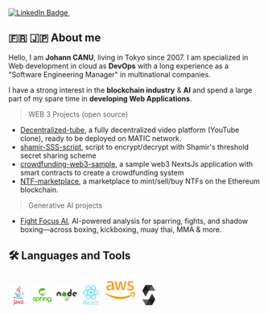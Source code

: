 
<a href="https://www.linkedin.com/in/johanncanu/">
  <img src="https://img.shields.io/badge/LinkedIn-blue?style=for-the-badge&logo=linkedin&logoColor=white" alt="LinkedIn Badge"/>
</a>

<img src="https://komarev.com/ghpvc/?username=canujohann&style=flat-square&color=blue" alt=""/>

## 🇫🇷 🇯🇵 About me

Hello, I am **Johann CANU**, living in Tokyo since 2007. I am specialized in Web development in cloud as **DevOps** with a long experience as a "Software Engineering Manager" in multinational companies. 

I have a strong interest in the **blockchain industry** & **AI** and spend a large part of my spare time in **developing Web Applications**. 

> WEB 3 Projects (open source)

- [Decentralized-tube](https://github.com/canujohann/decentralized-tube), a fully decentralized video platform (YouTube clone), ready to be deployed on 
 MATIC network.
- [shamir-SSS-script](https://github.com/canujohann/shamir-SSS-script), script to encrypt/decrypt with Shamir's threshold secret sharing scheme
- [crowdfunding-web3-sample](https://github.com/canujohann/crowdfunding-web3-sample), a sample web3 NextsJs application with smart contracts to create a crowdfunding system
- [NTF-marketplace](https://github.com/canujohann/NFT-marketplace), a marketplace to mint/sell/buy NTFs on the Ethereum blockchain.

> Generative AI projects

- [Fight Focus AI](https://fight-focus-ai.com), AI-powered analysis for sparring, fights, and shadow boxing—across boxing, kickboxing, muay thai, MMA & more.

## :hammer_and_wrench: Languages and Tools

<img src="https://github.com/devicons/devicon/blob/master/icons/java/java-original-wordmark.svg" title="Java" alt="Java" width="40" height="40"/>&nbsp;
<img src="https://github.com/devicons/devicon/blob/master/icons/spring/spring-original-wordmark.svg" title="Spring" alt="Spring" width="40" height="40"/>&nbsp;
  <img src="https://github.com/devicons/devicon/blob/master/icons/nodejs/nodejs-original-wordmark.svg" title="NodeJS" alt="NodeJS" width="40" height="40"/>&nbsp;
    <img src="https://github.com/devicons/devicon/blob/master/icons/react/react-original-wordmark.svg" title="React" alt="React" width="40" height="40"/>&nbsp;
  <img src="https://github.com/devicons/devicon/blob/master/icons/amazonwebservices/amazonwebservices-plain-wordmark.svg" title="AWS" alt="AWS" width="60" height="60"/>&nbsp;
    <img src="https://github.com/devicons/devicon/blob/master/icons/solidity/solidity-original.svg" title="solidity" alt="solidity" width="40" height="40"/>&nbsp;
